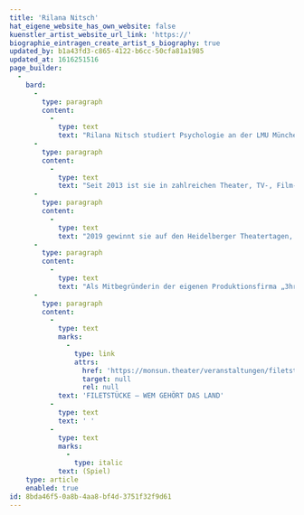 ```yaml
---
title: 'Rilana Nitsch'
hat_eigene_website_has_own_website: false
kuenstler_artist_website_url_link: 'https://'
biographie_eintragen_create_artist_s_biography: true
updated_by: b1a43fd3-c865-4122-b6cc-50cfa81a1985
updated_at: 1616251516
page_builder:
  -
    bard:
      -
        type: paragraph
        content:
          -
            type: text
            text: "Rilana Nitsch studiert Psychologie an der LMU München und absolvierte ihre Ausbildung zur Schauspielerin an der\_Schauspielschule Zerboni in München, sowie\_dem\_Lee Strasberg Theater and Film Institute in New York."
      -
        type: paragraph
        content:
          -
            type: text
            text: "Seit 2013 ist sie in zahlreichen Theater, TV-, Film- und Kinoproduktionen, wie „Die Chefin“, „Hubert und Staller“, „Dieses bescheuerte Herz“ u.a. zu sehen.\_"
      -
        type: paragraph
        content:
          -
            type: text
            text: "2019 gewinnt sie auf den Heidelberger Theatertagen, zusammen mit ihrem\_Kollegen Alexander Schmiedel, den 1. Jurypreis für das 2-Personen Stück „Die Geschichte von den Pandabären“, von Matei Visniec, unter der Regie von Olaf Dröge. "
      -
        type: paragraph
        content:
          -
            type: text
            text: "Als Mitbegründerin der eigenen Produktionsfirma „3hrs Pictures“,\_feierte sie zudem auf den 54.ten Hoferfilmtagen 2020, zusammen mit\_Tim Olcay und Paul Hilgedieck,\_ihr Regie- und Produktionsdebut,\_mit ihrem eigenen Kurzfilm „Jack&June“."
      -
        type: paragraph
        content:
          -
            type: text
            marks:
              -
                type: link
                attrs:
                  href: 'https://monsun.theater/veranstaltungen/filetstuecke'
                  target: null
                  rel: null
            text: 'FILETSTÜCKE – WEM GEHÖRT DAS LAND'
          -
            type: text
            text: ' '
          -
            type: text
            marks:
              -
                type: italic
            text: (Spiel)
    type: article
    enabled: true
id: 8bda46f5-0a8b-4aa8-bf4d-3751f32f9d61
---
```

